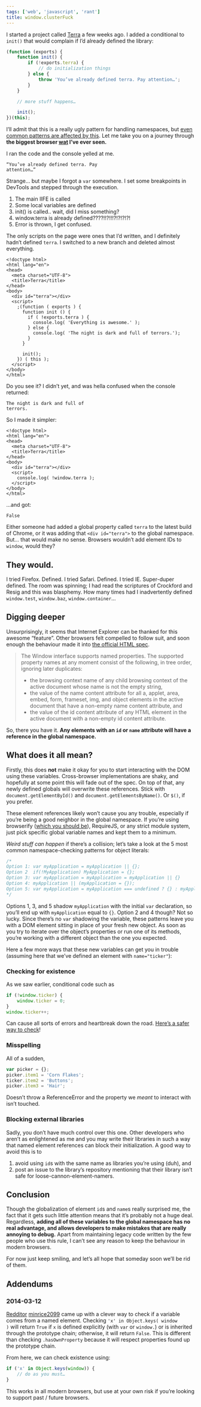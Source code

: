 ```yaml
---
tags: ['web', 'javascript', 'rant']
title: window.clusterFuck
---
```


I started a project called [Terra](https://github.com/rileyjshaw/terra) a few weeks ago. I added a conditional to <code className="language-javascript">init()</code> that would complain if I’d already defined the library:

```javascript
(function (exports) {
	function init() {
		if (!exports.terra) {
			// do initialization things
		} else {
			throw 'You’ve already defined terra. Pay attention…';
		}
	}

	// more stuff happens…

	init();
})(this);
```

I’ll admit that this is a really ugly pattern for handling namespaces, but [even common patterns are affected by this](#what-does-it-all-mean). Let me take you on a journey through **the biggest browser [wat](https://www.destroyallsoftware.com/talks/wat) I’ve ever seen.**

I ran the code and the console yelled at me.

<code className="error">“You’ve already defined terra. Pay attention…”</code>

Strange… but maybe I forgot a <code className="language-javascript">var</code> somewhere. I set some breakpoints in DevTools and stepped through the execution.

1. The main IIFE is called
2. Some local variables are defined
3. init() is called.. wait, did I miss something?
4. window.terra is already defined????!!?!!!?!?!?!?!
5. Error is thrown, I get confused.

The only scripts on the page were ones that I’d written, and I definitely hadn’t defined <code className="language-javascript">terra</code>. I switched to a new branch and deleted almost everything.

```markup
<!doctype html>
<html lang="en">
<head>
  <meta charset="UTF-8">
  <title>Terra</title>
</head>
<body>
  <div id="terra"></div>
  <script>
    ;(function ( exports ) {
      function init () {
        if ( !exports.terra ) {
          console.log( 'Everything is awesome.' );
        } else {
          console.log( 'The night is dark and full of terrors.');
        }
      }

      init();
    }) ( this );
  </script>
</body>
</html>
```

Do you see it? I didn’t yet, and was hella confused when the console returned:

<code className="console">The night is dark and full of terrors.</code>

So I made it simpler:

```markup
<!doctype html>
<html lang="en">
<head>
  <meta charset="UTF-8">
  <title>Terra</title>
</head>
<body>
  <div id="terra"></div>
  <script>
    console.log( !window.terra );
  </script>
</body>
</html>
```

…and got:

<code className="console">False</code>

Either someone had added a global property called <code className="language-javascript">terra</code> to the latest build of Chrome, or it was adding that <code className="language-markup">&lt;div id="terra"&gt;</code> to the global namespace. But… that would make no sense. Browsers wouldn’t add element IDs to <code className="language-markup">window</code>, would they?

## They would.

I tried Firefox. Defined. I tried Safari. Defined. I tried IE. Super-duper defined. The room was spinning; I had read the scriptures of Crockford and Resig and this was blasphemy. How many times had I inadvertently defined <code className="language-javascript">window.test</code>, <code className="language-javascript">window.baz</code>, <code className="language-javascript">window.container</code>…

## Digging deeper

Unsurprisingly, it seems that Internet Explorer can be thanked for this awesome “feature”. Other browsers felt compelled to follow suit, and soon enough the behaviour made it into [the official HTML spec](http://www.whatwg.org/specs/web-apps/current-work/#named-access-on-the-window-object).

> The Window interface supports named properties. The supported property names at any moment consist of the following, in tree order, ignoring later duplicates:
>
> - the browsing context name of any child browsing context of the active document whose name is not the empty string,
> - the value of the name content attribute for all a, applet, area, embed, form, frameset, img, and object elements in the active document that have a non-empty name content attribute, and
> - the value of the id content attribute of any HTML element in the active document with a non-empty id content attribute.

So, there you have it. **Any elements with an <code className="language-markup">id</code> or <code className="language-markup">name</code> attribute will have a reference in the global namespace.**

## What does it all mean?

Firstly, this does **not** make it okay for you to start interacting with the DOM using these variables. Cross-browser implementations are shaky, and hopefully at some point this will fade out of the spec. On top of that, any newly defined globals will overwrite these references. Stick with <code className="language-javascript">document.getElementById()</code> and <code className="language-javascript">document.getElementsByName()</code>. Or <code className="language-javascript">$()</code>, if you prefer.

These element references likely won’t cause you any trouble, especially if you’re being a good neighbor in the global namespace. If you’re using browserify ([which you should be](https://scott.mn/2014/03/03/javascript_modules/)), RequireJS, or any strict module system, just pick specific global variable names and kept them to a minimum.

_Weird stuff can happen_ if there’s a collision; let’s take a look at the 5 most common namespace-checking patterns for object literals:

```javascript
/*
Option 1: var myApplication = myApplication || {};
Option 2  if(!MyApplication) MyApplication = {};
Option 3: var myApplication = myApplication = myApplication || {}
Option 4: myApplication || (myApplication = {});
Option 5: var myApplication = myApplication === undefined ? {} : myApplication;
*/
```

Options 1, 3, and 5 shadow <code className="language-javascript">myApplication</code> with the initial <code className="language-javascript">var</code> declaration, so you’ll end up with <code className="language-javascript">myApplication</code> equal to <code className="language-javascript">{}</code>. Option 2 and 4 though? Not so lucky. Since there’s no <code className="language-javascript">var</code> shadowing the variable, these patterns leave you with a DOM element sitting in place of your fresh new object. As soon as you try to iterate over the object’s properties or run one of its methods, you’re working with a different object than the one you expected.

Here a few more ways that these new variables can get you in trouble (assuming here that we’ve defined an element with <code className="language-markup">name="ticker"</code>):

### Checking for existence

As we saw earlier, conditional code such as

```javascript
if (!window.ticker) {
	window.ticker = 0;
}
window.ticker++;
```

Can cause all sorts of errors and heartbreak down the road. [Here’s a safer way to check](#2014-03-12)!

### Misspelling

All of a sudden,

```javascript
var picker = {};
picker.item1 = 'Corn Flakes';
ticker.item2 = 'Buttons';
picker.item3 = 'Hair';
```

Doesn’t throw a ReferenceError and the property we _meant_ to interact with isn’t touched.

### Blocking external libraries

Sadly, you don’t have much control over this one. Other developers who aren’t as enlightened as me and you may write their libraries in such a way that named element references can block their initialization. A good way to avoid this is to

1. avoid using <code className="language-markup">id</code>s with the same name as libraries you’re using (duh), and
2. post an issue to the library’s repository mentioning that their library isn’t safe for loose-cannon-element-namers.

## Conclusion

Though the globalization of element <code className="language-markup">id</code>s and <code className="language-markup">name</code>s really surprised me, the fact that it gets such little attention means that it’s probably not a huge deal. Regardless, **adding all of these variables to the global namespace has no real advantage, and allows developers to make mistakes that are really annoying to debug.** Apart from maintaining legacy code written by the few people who use this rule, I can’t see any reason to keep the behaviour in modern browsers.

For now just keep smiling, and let’s all hope that someday soon we’ll be rid of them.

## Addendums

### 2014-03-12

[Redditor](http://www.reddit.com/r/webdev/comments/2023ex/windowclusterfuck_a_tale_of_global_variables/cfz7qb9) [minrice2099](https://github.com/mtackes) came up with a clever way to check if a variable comes from a named element. Checking <code className="language-javascript">'x' in Object.keys( window )</code> will return <code className="language-javascript">True</code> if <code className="language-javascript">x</code> is defined explicitly (with <code className="language-javascript">var</code> or <code className="language-javascript">window.</code>) or is inherited through the prototype chain; otherwise, it will return <code className="language-javascript">False</code>. This is different than checking <code className="language-javascript">.hasOwnProperty</code> because it will respect properties found up the prototype chain.

From here, we can check existence using:

```javascript
if ('x' in Object.keys(window)) {
	// do as you must…
}
```

This works in all modern browsers, but use at your own risk if you’re looking to support past / future browsers.
